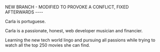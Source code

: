NEW BRANCH - MODIFIED TO PROVOKE A CONFLICT, FIXED AFTERWARDS ----

Carla is portuguese.

Carla is a passionate, honest, web developer musician and financier.

Learning the new tech world lingo and pursuing all passions while trying to watch all the top 250 movies she can find.
